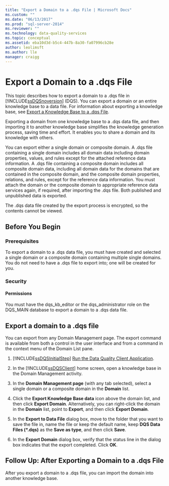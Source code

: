 ```yaml
---
title: "Export a Domain to a .dqs File | Microsoft Docs"
ms.custom: ""
ms.date: "06/13/2017"
ms.prod: "sql-server-2014"
ms.reviewer: ""
ms.technology: data-quality-services
ms.topic: conceptual
ms.assetid: eba10d3d-b5c4-447b-8a30-fa07996cb28e
author: leolimsft
ms.author: lle
manager: craigg
---
```

# Export a Domain to a .dqs File
  This topic describes how to export a domain to a .dqs file in [!INCLUDE[ssDQSnoversion](../includes/ssdqsnoversion-md.md)] (DQS). You can export a domain or an entire knowledge base to a data file. For information about exporting a knowledge base, see [Export a Knowledge Base to a .dqs File](../../2014/data-quality-services/export-a-knowledge-base-to-a-dqs-file.md).  
  
 Exporting a domain from one knowledge base to a .dqs data file, and then importing it to another knowledge base simplifies the knowledge generation process, saving time and effort. It enables you to share a domain and its knowledge with others.  
  
 You can export either a single domain or composite domain. A .dqs file containing a single domain includes all domain data including domain properties, values, and rules except for the attached reference data information. A .dqs file containing a composite domain includes all composite domain data, including all domain data for the domains that are contained in the composite domain, and the composite domain properties, relations, and rules, except for the reference data information. You must attach the domain or the composite domain to appropriate reference data services again, if required, after importing the .dqs file. Both published and unpublished data is exported.  
  
 The .dqs data file created by the export process is encrypted, so the contents cannot be viewed.  
  
##  <a name="BeforeYouBegin"></a> Before You Begin  
  
###  <a name="Prerequisites"></a> Prerequisites  
 To export a domain to a .dqs data file, you must have created and selected a single domain or a composite domain containing multiple single domains. You do not need to have a .dqs file to export into; one will be created for you.  
  
###  <a name="Security"></a> Security  
  
####  <a name="Permissions"></a> Permissions  
 You must have the dqs_kb_editor or the dqs_administrator role on the DQS_MAIN database to export a domain to a .dqs data file.  
  
##  <a name="Export"></a> Export a domain to a .dqs file  
 You can export from any Domain Management page. The export command is available from both a control in the user interface and from a command in the context menu of the Domain List pane.  
  
1.  [!INCLUDE[ssDQSInitialStep](../includes/ssdqsinitialstep-md.md)] [Run the Data Quality Client Application](../../2014/data-quality-services/run-the-data-quality-client-application.md).  
  
2.  In the [!INCLUDE[ssDQSClient](../includes/ssdqsclient-md.md)] home screen, open a knowledge base in the Domain Management activity.  
  
3.  In the **Domain Management page** (with any tab selected), select a single domain or a composite domain in the **Domain** list.  
  
4.  Click the **Export Knowledge Base data** icon above the domain list, and then click **Export Domain**. Alternatively, you can right-click the domain in the **Domain** list, point to **Export**, and then click **Export Domain**.  
  
5.  In the **Export to Data File** dialog box, move to the folder that you want to save the file in, name the file or keep the default name, keep **DQS Data Files (\*.dqs)** as the **Save as type**, and then click **Save**.  
  
6.  In the **Export Domain** dialog box, verify that the status line in the dialog box indicates that the export completed. Click **OK**.  
  
##  <a name="FollowUp"></a> Follow Up: After Exporting a Domain to a .dqs File  
 After you export a domain to a .dqs file, you can import the domain into another knowledge base.  
  
  
